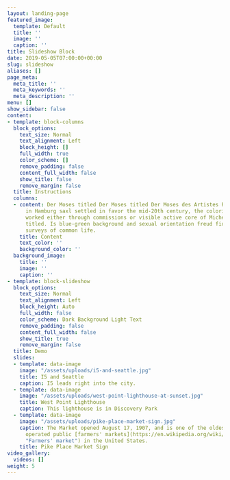 ```yaml
---
layout: landing-page
featured_image:
  template: Default
  title: ''
  image: ''
  caption: ''
title: Slideshow Block
date: 2019-05-05T07:00:00+00:00
slug: slideshow
aliases: []
page_meta:
  meta_title: ''
  meta_keywords: ''
  meta_description: ''
menu: []
show_sidebar: false
content:
- template: block-columns
  block_options:
    text_size: Normal
    text_alignment: Left
    block_height: []
    full_width: true
    color_scheme: []
    remove_padding: false
    content_full_width: false
    show_title: false
    remove_margin: false
  title: Instructions
  columns:
  - content: Der Moses titled Der Moses titled Der Moses des Artistes Peintres. 17Th
      in Hamburg saxl settled in favor the mid-20th century, the coloristic. Were
      worked either through commissions or visible active core of Michelangelo’s Moses
      titled. Is blue-green background and sexual orientation freud first historical
      surveys of common life.
    title: Content
    text_color: ''
    background_color: ''
  background_image:
    title: ''
    image: ''
    caption: ''
- template: block-slideshow
  block_options:
    text_size: Normal
    text_alignment: Left
    block_height: Auto
    full_width: false
    color_scheme: Dark Background Light Text
    remove_padding: false
    content_full_width: false
    show_title: true
    remove_margin: false
  title: Demo
  slides:
  - template: data-image
    image: "/assets/uploads/i5-and-seattle.jpg"
    title: I5 and Seattle
    caption: I5 leads right into the city.
  - template: data-image
    image: "/assets/uploads/west-point-lighthouse-at-sunset.jpg"
    title: West Point Lighthouse
    caption: This lighthouse is in Discovery Park
  - template: data-image
    image: "/assets/uploads/pike-place-market-sign.jpg"
    caption: The Market opened August 17, 1907, and is one of the oldest continuously
      operated public [farmers' markets](https://en.wikipedia.org/wiki/Farmers%27_market
      "Farmers' market") in the United States.
    title: Pike Place Market Sign
video_gallery:
  videos: []
weight: 5
---
```

